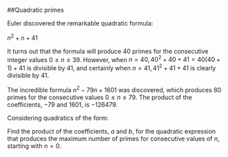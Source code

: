 ##Quadratic primes

Euler discovered the remarkable quadratic formula:

$n^2 + n + 41$

It turns out that the formula will produce 40 primes for the consecutive integer values $0 \le n \le 39$. However, when $n = 40, 40^2 + 40 + 41 = 40(40 + 1) + 41$ is divisible by 41, and certainly when $n = 41, 41^2 + 41 + 41$ is clearly divisible by 41.

The incredible formula $n^2 - 79n + 1601$ was discovered, which produces 80 primes for the consecutive values $0 \le n \le 79$. The product of the coefficients, &#x2212;79 and 1601, is &#x2212;126479.

Considering quadratics of the form:

Find the product of the coefficients, $a$ and $b$, for the quadratic expression that produces the maximum number of primes for consecutive values of $n$, starting with $n = 0$.
